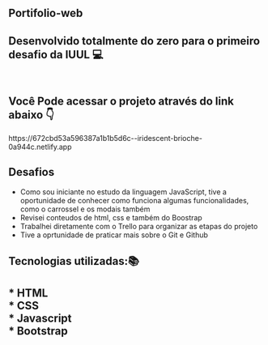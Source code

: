 ## Portifolio-web 
<h2>Desenvolvido totalmente do zero para o primeiro desafio da IUUL 💻<h2>
 <img src="https://i.imgur.com/Qe995Tf.png" alt="">

<h2>Você Pode acessar o projeto através do link abaixo 👇</h2>
https://672cbd53a596387a1b1b5d6c--iridescent-brioche-0a944c.netlify.app

<h2>Desafios</h2>
<ul>
  <li>Como sou iniciante no estudo da linguagem JavaScript, tive a oportunidade de conhecer como funciona algumas funcionalidades, como o carrossel e os modais também </li>
  <li>Revisei conteudos de html, css e também do Boostrap </li>
  <li>Trabalhei diretamente com o Trello para organizar as etapas do projeto</li>
  <li>Tive a oprtunidade de praticar mais sobre o Git e Github </li>
</ul>


<h2>Tecnologias utilizadas:📚<h2>
* HTML<br>
* CSS <br>
* Javascript <br>
* Bootstrap
